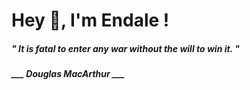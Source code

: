 <h1 title="head"> Hey 👋, I'm Endale !</h1>

**<h5><i>" It is fatal to enter any war without the will to win it. "</i></h5>**

*<b>___ Douglas MacArthur ___</b>*
